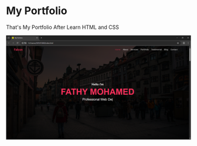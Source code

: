 # My Portfolio
That's My Portfolio After Learn HTML and CSS


![imagealt](https://github.com/Fat7yMo7med/My-Portfolio/blob/77ef8d6c9ab38bb13e9c0fc6441fbe8eb5f7e173/images/Screenshot%202025-08-18%20203954.png)
